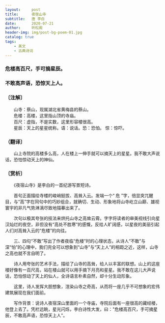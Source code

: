 ```yaml
---
layout:     post
title:      夜宿山寺
subtitle:   唐 李白
date:       2020-07-21
author:     听松阁
header-img: img/post-bg-poem-01.jpg
catalog: true
tags:
    - 美文
    - 古典诗词
---
```



### 危楼高百尺，手可摘星辰。
### 不敢高声语，恐惊天上人。



### 〔注解〕
　　山寺：蔡山，现属湖北省黄梅县的蔡山。<br>
　　危楼：高楼，这里指山顶的寺庙。<br>
　　百尺：虚指，不是实数，这里形容楼很高。<br>
　　星辰：天上的星星统称。语：说话。恐：恐怕。 惊：惊吓。<br>
  
  
### （翻译〕
　　山上寺院的高楼多么高，人在楼上一伸手就可以摘天上的星星。我不敢大声说话，恐怕惊动天上的神仙。
  
  
### 〔赏析〕
　　《夜宿山寺》是李白的一首纪游写景短诗。
  
　　首句正面描绘寺楼的峻峭挺拔、高耸入云。发端一个“ 危 ”字，倍显突兀醒目，与“高”字在同句中的巧妙组合，就确切、生动、形象地将山寺屹立山巅、雄视寰宇的非凡气势淋漓尽致地描摹出来了。
  
　　次句以极其夸张的技法来烘托山寺之高耸云霄。字字将读者的审美视线引向星汉灿烂的夜空，非但没有“高处不胜寒”的感慨，反给人旷阔感，以星夜的美丽引起人们对高耸入云的“危楼”的向往。
  
　　三、四句“不敢”写出了作者夜临“危楼”时的心理状态，从诗人“不敢”与深“怕”的心理中，我们完全可以想象到“山寺”与“天上人”的相距之近，这样，山寺之高也就不言自明了。
  
　　诗人用夸张的艺术手法，描绘了山寺的高耸，给人以丰富的联想。山上的这座楼好像有一百尺高，站在楼山就可以用手摘下月亮和星星。我不敢在这儿大声说话，恐怕惊动了天上的仙人，全诗语言朴素自然，却十分生动形象。
  
　　这里，诗人发挥大胆想象，渲染山寺之奇高，从而将一座几乎不可想象的宏伟建筑展现在我们面前。
  
　　写作背景：说诗人夜宿深山里面的一个寺庙，寺院后面有一座很高的藏经楼，他登上去了。凭栏远眺，星光闪烁，李白诗性大发，曰："危楼高百尺，手可摘星辰，不敢高声语，恐惊天上人"。
